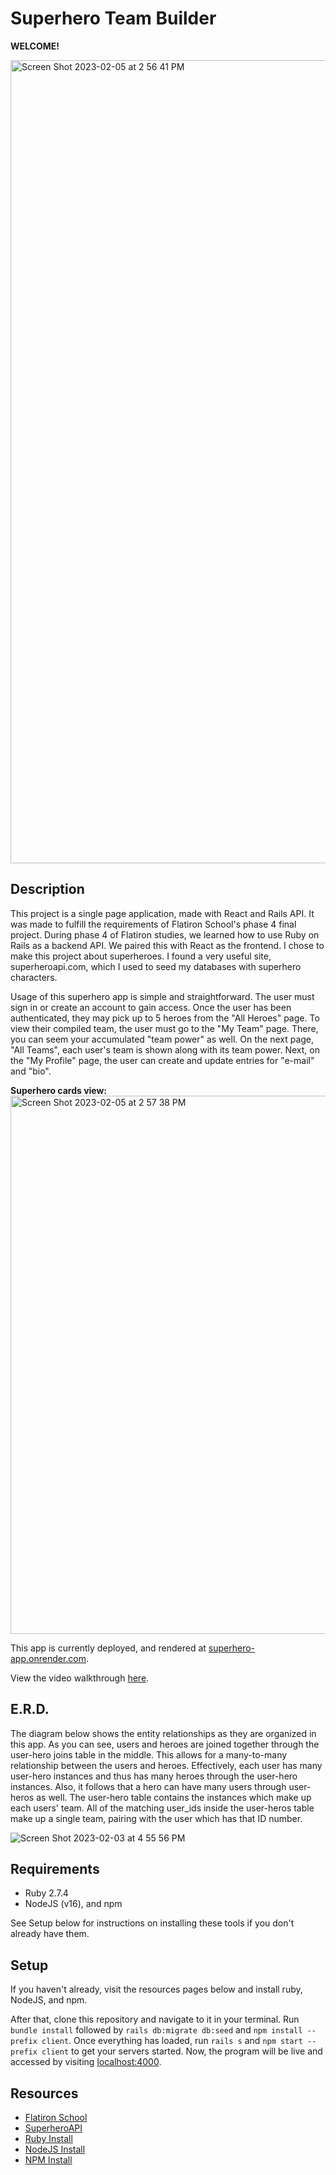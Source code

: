 # Superhero Team Builder
**WELCOME!** 

<img width="1285" alt="Screen Shot 2023-02-05 at 2 56 41 PM" src="https://user-images.githubusercontent.com/93106753/216841923-570cf393-3abe-4b47-b941-b45f0f8e98ef.png">

## Description

This project is a single page application, made with React and Rails API. It was made to fulfill the requirements of Flatiron School's phase 4 final project. During phase 4 of Flatiron studies, we learned how to use Ruby on Rails as a backend API. We paired this with React as the frontend. I chose to make this project about superheroes. I found a very useful site, superheroapi.com, which I used to seed my databases with superhero characters. 

Usage of this superhero app is simple and straightforward. The user must sign in or create an account to gain access. Once the user has been authenticated, they may pick up to 5 heroes from the "All Heroes" page. To view their compiled team, the user must go to the "My Team" page. There, you can seem your accumulated "team power" as well. On the next page, "All Teams", each user's team is shown along with its team power. Next, on the "My Profile" page, the user can create and update entries for "e-mail" and "bio".

**Superhero cards view:**
<img width="861" alt="Screen Shot 2023-02-05 at 2 57 38 PM" src="https://user-images.githubusercontent.com/93106753/216841976-a7a88024-90e9-455a-b926-fb28fa55fb46.png">

This app is currently deployed, and rendered at [superhero-app.onrender.com](https://superhero-app.onrender.com/).

View the video walkthrough [here](https://www.youtube.com/FxLZ1pdILOk).

## E.R.D.

The diagram below shows the entity relationships as they are organized in this app. As you can see, users and heroes are joined together through the user-hero joins table in the middle. This allows for a many-to-many relationship between the users and heroes. Effectively, each user has many user-hero instances and thus has many heroes through the user-hero instances. Also, it follows that a hero can have many users through user-heros as well. The user-hero table contains the instances which make up each users' team. All of the matching user_ids inside the user-heros table make up a single team, pairing with the user which has that ID number.

![Screen Shot 2023-02-03 at 4 55 56 PM](https://user-images.githubusercontent.com/93106753/216843178-7bfb752d-ee03-4387-bf4e-59a474d5664a.png)

## Requirements

- Ruby 2.7.4
- NodeJS (v16), and npm

See Setup below for instructions on installing these tools if you
don't already have them.

## Setup

If you haven't already, visit the resources pages below and install ruby, NodeJS, and npm.

After that, clone this repository and navigate to it in your terminal. Run `bundle install` followed by `rails db:migrate db:seed` and `npm install --prefix client`. Once everything has loaded, run `rails s` and `npm start --prefix client` to get your servers started. Now, the program will be live and accessed by visiting [localhost:4000](localhost:4000/).

## Resources

- [Flatiron School](https://flatironschool.com)
- [SuperheroAPI](https://superheroapi.com)
- [Ruby Install](https://github.com/postmodern/ruby-install#readme)
- [NodeJS Install](https://nodejs.org/en/download/)
- [NPM Install](https://docs.npmjs.com/downloading-and-installing-node-js-and-npm)
